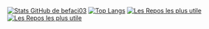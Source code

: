 [![Stats GitHub de befaci03](https://github-readme-stats.vercel.app/api?username=befaci03&theme=github_dark)](https://github.com/anuraghazra/github-readme-stats)
[![Top Langs](https://github-readme-stats.vercel.app/api/top-langs/?username=befaci03&layout=compact&theme=github_dark)](https://github.com/anuraghazra/github-readme-stats)
[![Les Repos les plus utile](https://github-readme-stats.vercel.app/api/pin/?username=befaci03&repo=Ziponal&theme=github_dark)](https://github.com/befaci03/Ziponal)[![Les Repos les plus utile](https://github-readme-stats.vercel.app/api/pin/?username=befaci03&repo=gestionnaire&theme=github_dark)](https://github.com/befaci03/gestionnaire)
